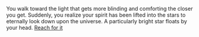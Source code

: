 You walk toward the light that gets more blinding and comforting
the closer you get.  Suddenly, you realize your spirit has been
lifted into the stars to eternally look down upon the universe.
A particularly bright star floats by your head.
[Reach for it](reach/reach.md)